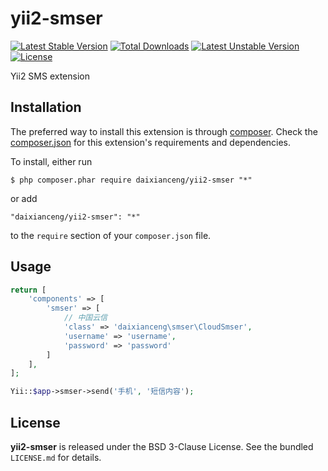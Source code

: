 # yii2-smser
[![Latest Stable Version](https://poser.pugx.org/daixianceng/yii2-smser/v/stable)](https://packagist.org/packages/daixianceng/yii2-smser) [![Total Downloads](https://poser.pugx.org/daixianceng/yii2-smser/downloads)](https://packagist.org/packages/daixianceng/yii2-smser) [![Latest Unstable Version](https://poser.pugx.org/daixianceng/yii2-smser/v/unstable)](https://packagist.org/packages/daixianceng/yii2-smser) [![License](https://poser.pugx.org/daixianceng/yii2-smser/license)](https://packagist.org/packages/daixianceng/yii2-smser)

Yii2 SMS extension

## Installation

The preferred way to install this extension is through [composer](http://getcomposer.org/download/). Check the [composer.json](https://github.com/daixianceng/yii2-smser/blob/master/composer.json) for this extension's requirements and dependencies.

To install, either run

```
$ php composer.phar require daixianceng/yii2-smser "*"
```

or add

```
"daixianceng/yii2-smser": "*"
```

to the ```require``` section of your `composer.json` file.

## Usage

```php
return [
    'components' => [
        'smser' => [
            // 中国云信
            'class' => 'daixianceng\smser\CloudSmser',
            'username' => 'username',
            'password' => 'password'
        ]
    ],
];
```

```php
Yii::$app->smser->send('手机', '短信内容');
```

## License

**yii2-smser** is released under the BSD 3-Clause License. See the bundled `LICENSE.md` for details.
